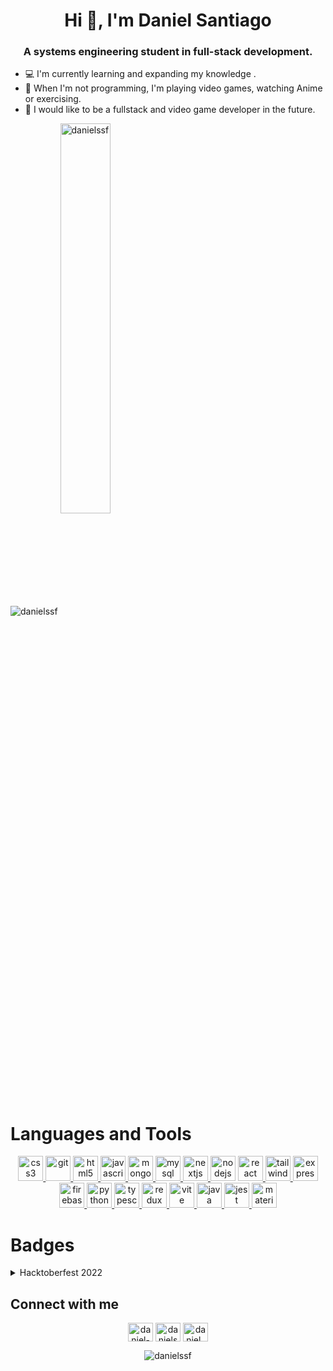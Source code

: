 <h1 align="center">Hi 👋, I'm Daniel Santiago</h1>
<h3 align="center">A systems engineering student in full-stack development.</h3>

* :computer: I'm currently learning and expanding my knowledge .
* :purple_heart: When I'm not programming, I'm playing video games, watching Anime  or exercising. 
* :small_blue_diamond: I would like to be a fullstack and video game developer in the future.


<div>
<img align="center" source media="(prefers-color-scheme: dark)" src="https://github-readme-stats.vercel.app/api?username=danielssf&show_icons=true&theme=radical&count_private=true" style="width: 40%,float:left " alt="danielssf"/> 
  
<img align="center" source media="(prefers-color-scheme: dark)"  src="https://github-readme-stats.vercel.app/api/top-langs/?username=danielssf&layout=compact&theme=radical&count_private=true&hide=java,c,makefile,cmake,c++&exclude_repo=DoubleLinkedListPrograIII" style="width: 40%" alt="danielssf"/>
</div>

<div>
<h1>Languages and Tools</h1>
<p align="center"> 
<a href="https://www.w3schools.com/css/"> <img src="https://skillicons.dev/icons?i=css" alt="css3" width="40" height="40"/> </a>  
<a href="https://git-scm.com/"> <img src="https://skillicons.dev/icons?i=git" alt="git" width="40" height="40"/> </a> <a href="https://www.w3.org/html/"> <img src="https://skillicons.dev/icons?i=html" alt="html5" width="40" height="40"/> </a> 
<a href="https://developer.mozilla.org/en-US/docs/Web/JavaScript"> <img src="https://skillicons.dev/icons?i=js" alt="javascript" width="40" height="40"/> </a>
<a href="https://www.mongodb.com/"> <img src="https://skillicons.dev/icons?i=mongodb" alt="mongodb" width="40" height="40"/> </a> 
<a href="https://www.mysql.com/"> <img src="https://skillicons.dev/icons?i=mysql" alt="mysql" width="40" height="40"/> </a> 
<a href="https://nextjs.org/"> <img src="https://skillicons.dev/icons?i=nextjs" alt="nextjs" width="40" height="40"/> </a> 
<a href="https://nodejs.org"> <img src="https://skillicons.dev/icons?i=nodejs" alt="nodejs" width="40" height="40"/></a> 
<a href="https://reactjs.org/"> <img src="https://skillicons.dev/icons?i=react" alt="react" width="40" height="40"/> </a>
<a href="https://tailwindcss.com/"> <img src="https://skillicons.dev/icons?i=tailwind" alt="tailwind" width="40" height="40"/> </a> 
<a href="https://expressjs.com"> <img src="https://skillicons.dev/icons?i=express" alt="express" width="40" height="40"/> </a>
<a href="https://firebase.google.com/"> <img src="https://skillicons.dev/icons?i=firebase" alt="firebase" width="40" height="40"/> </a> 
<a href="https://www.python.org"> <img src="https://skillicons.dev/icons?i=py" alt="python" width="40" height="40"/> </a> 
<a href="https://www.typescriptlang.org/"> <img src="https://skillicons.dev/icons?i=ts" alt="typescript" width="40" height="40"/> </a> 
<a href="https://es.redux.js.org/"> <img src="https://skillicons.dev/icons?i=redux" alt="redux" width="40" height="40"/> </a> 
<a href="https://vitejs.dev/"> <img src="https://skillicons.dev/icons?i=vite" alt="vite" width="40" height="40"/> </a> 
<a href="https://www.java.com/es/"> <img src="https://skillicons.dev/icons?i=java" alt="java" width="40" height="40"/> </a> 
<a href="https://jestjs.io/"> <img src="https://skillicons.dev/icons?i=jest" alt="jest" width="40" height="40"/> </a> 
<a href="https://mui.com/"> <img src="https://skillicons.dev/icons?i=materialui" alt="materialui" width="40" height="40"/> </a> 
</p>
</div>

<h1>Badges</h1>
<details> <summary> Hacktoberfest 2022 </summary>
  
[![@danielssf's Holopin board](https://holopin.me/danielssf)](https://holopin.io/@danielssf)
  
</details>

<div>
<h2 align="left">Connect with me</h2>
<p align="center">
<a href="https://linkedin.com/in/daniel-santiago-silva" target="blank"><img align="center" src="https://skillicons.dev/icons?i=linkedin" alt="daniel-santiago-silva" height="30" width="40"/></a>
<a href="https://fb.com/danielssf730" target="blank"><img align="center" src="https://raw.githubusercontent.com/rahuldkjain/github-profile-readme-generator/master/src/images/icons/Social/facebook.svg" alt="danielssf730" height="30" width="40"/></a>
<a href="https://instagram.com/daniel_ssf" target="blank"><img align="center" src="https://raw.githubusercontent.com/rahuldkjain/github-profile-readme-generator/master/src/images/icons/Social/instagram.svg" alt="daniel_ssf" height="30" width="40"/></a>
<p align="center"> <img src="https://komarev.com/ghpvc/?username=danielssf&label=Profile%20views&color=800080" alt="danielssf"/> </p>
</p>
</div>


